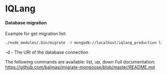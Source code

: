 # IQLang

#### Database migration

Example for get migration list:

```bash
./node_modules/.bin/migrate -d mongodb://localhost/iqlang_production list
```
-d  - The URI of the database connection

The following commands are available: list, up, down
Full documentation: https://github.com/balmasi/migrate-mongoose/blob/master/README.md
